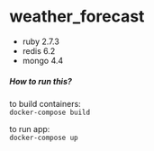 # weather_forecast
- ruby 2.7.3
- redis 6.2
- mongo 4.4

##### How to run this?
to build containers:
<br>
`docker-compose build`

to run app:
<br>
`docker-compose up`